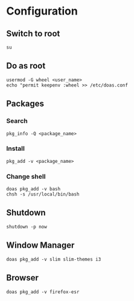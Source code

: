 # Configuration

## Switch to root

```
su
```

## Do as root

```
usermod -G wheel <user_name>
echo "permit keepenv :wheel >> /etc/doas.conf
```

## Packages

### Search

```
pkg_info -Q <package_name>
```

### Install

```
pkg_add -v <package_name>
```

### Change shell

```
doas pkg_add -v bash
chsh -s /usr/local/bin/bash
```

## Shutdown

```
shutdown -p now
```

## Window Manager

```
doas pkg_add -v slim slim-themes i3
```

## Browser

```
doas pkg_add -v firefox-esr
```
